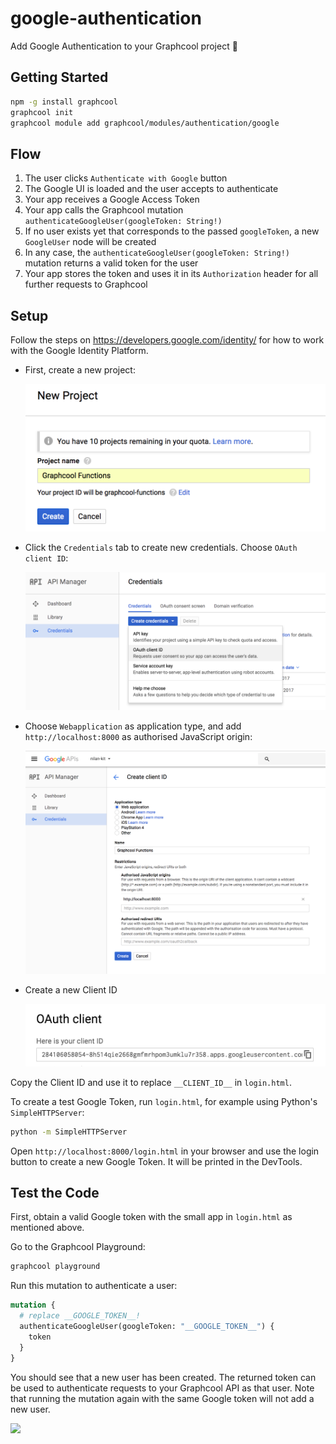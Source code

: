 # google-authentication

Add Google Authentication to your Graphcool project 🎁

## Getting Started

```sh
npm -g install graphcool
graphcool init
graphcool module add graphcool/modules/authentication/google
```

## Flow

1. The user clicks `Authenticate with Google` button
2. The Google UI is loaded and the user accepts to authenticate
3. Your app receives a Google Access Token
4. Your app calls the Graphcool mutation `authenticateGoogleUser(googleToken: String!)`
5. If no user exists yet that corresponds to the passed `googleToken`, a new `GoogleUser` node will be created
6. In any case, the `authenticateGoogleUser(googleToken: String!)` mutation returns a valid token for the user
7. Your app stores the token and uses it in its `Authorization` header for all further requests to Graphcool

## Setup

Follow the steps on https://developers.google.com/identity/ for how to work with the Google Identity Platform.
* First, create a new project:

  ![](docs/new-project.png)

* Click the `Credentials` tab to create new credentials. Choose `OAuth client ID`:

  ![](docs/create-credentials.png)

* Choose `Webapplication` as application type, and add `http://localhost:8000` as authorised JavaScript origin:

  ![](docs/create-client-id.png)

* Create a new Client ID

  ![](docs/client-id.png)

Copy the Client ID and use it to replace `__CLIENT_ID__` in `login.html`.

To create a test Google Token, run `login.html`, for example using Python's `SimpleHTTPServer`:

```sh
python -m SimpleHTTPServer
```

Open `http://localhost:8000/login.html` in your browser and use the login button to create a new Google Token. It will be printed in the DevTools.

## Test the Code

First, obtain a valid Google token with the small app in `login.html` as mentioned above.

Go to the Graphcool Playground:

```sh
graphcool playground
```

Run this mutation to authenticate a user:

```graphql
mutation {
  # replace __GOOGLE_TOKEN__!
  authenticateGoogleUser(googleToken: "__GOOGLE_TOKEN__") {
    token
  }
}
```

You should see that a new user has been created. The returned token can be used to authenticate requests to your Graphcool API as that user. Note that running the mutation again with the same Google token will not add a new user.

![](http://i.imgur.com/5RHR6Ku.png)
